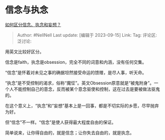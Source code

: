 # 信念与执念

[如何区分信念、执念和妄想？](https://www.zhihu.com/question/621584092/answer/3211972730)

> Author: #NellNell
> Last update: [编辑于 2023-09-15]
> Link:
> Tag:
> 评论区:
> 泛讨论:

用英文比较好区分。

信念是faith，执念是obsession，完全不同的词意和内涵，没有任何交集。

“信念”是怀着对未见之事的确据坦然接受命运的馈赠，是尽人事，听天命。

“执念”是不受控制的渴求，俗称“魔怔”。英文Obsession原意就是“被鬼附身”。一个人不能控制自己的意念，反而被某个意念驱使和控制，这在过去是要被做法驱鬼的。

在这个意义上，“执念”和“妄想”基本上是一回事，都是不切实际的乡愿，尽早抛弃为好。

但“信念”不一样。“信念”是使人获得最大程度自由的保证。

简单说来，让你得自由的，就是信念；让你失去自由的，就是执念。
